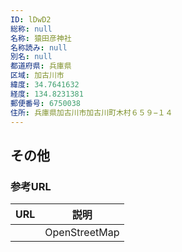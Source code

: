 ```yaml
---
ID: lDwD2
総称: null
名称: 猿田彦神社
名称読み: null
別名: null
都道府県: 兵庫県
区域: 加古川市
緯度: 34.7641632
経度: 134.8231381
郵便番号: 6750038
住所: 兵庫県加古川市加古川町木村６５９−１４
---
```


## その他

### 参考URL

| URL | 説明          |
| --- | ------------- |
|     | OpenStreetMap |
